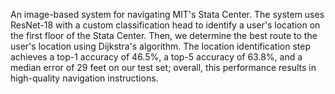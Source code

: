 An image-based system for navigating MIT's Stata Center. The system uses ResNet-18 with a custom classification head to identify a user's location on the first floor of the Stata Center. Then, we determine the best route to the user's location using Dijkstra's algorithm. The location identification step achieves a top-1 accuracy of 46.5%, a top-5 accuracy of 63.8%, and a median error of 29 feet on our test set; overall, this performance results in high-quality navigation instructions.